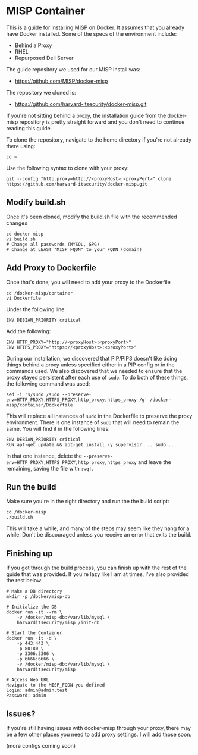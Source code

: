 # MISP Container

This is a guide for installing MISP on Docker. It assumes that you already have Docker installed. Some of the specs of the environment include:

- Behind a Proxy
- RHEL
- Repurposed Dell Server

The guide repository we used for our MISP install was:
- https://github.com/MISP/docker-misp

The repository we cloned is:
- https://github.com/harvard-itsecurity/docker-misp.git

If you're not sitting behind a proxy, the installation guide from the docker-misp repository is pretty straight forward and you don't need to continue reading this guide.

To clone the repository, navigate to the home directory if you're not already there using:
```
cd ~
```
Use the following syntax to clone with your proxy:
```
git --config "http.proxy=http://<proxyHost>:<proxyPort>" clone https://github.com/harvard-itsecurity/docker-misp.git
```
## Modify build.sh
Once it's been cloned, modify the build.sh file with the recommended changes
```
cd docker-misp
vi build.sh
# Change all passwords (MYSQL, GPG)
# Change at LEAST "MISP_FQDN" to your FQDN (domain)
```
## Add Proxy to Dockerfile
Once that's done, you will need to add your proxy to the Dockerfile
```
cd /docker-misp/container
vi Dockerfile
```
Under the following line:
```
ENV DEBIAN_PRIORITY critical
```
Add the following:
```
ENV HTTP_PROXY="http://<proxyHost>:<proxyPort>"
ENV HTTPS_PROXY="https://<proxyHost>:<proxyPort>"
```
During our installation, we discovered that PIP/PIP3 doesn't like doing things behind a proxy unless specified either in a PIP config or in the commands used. We also discovered that we needed to ensure that the proxy stayed persistent after each use of `sudo`. To do both of these things, the following command was used:
```
sed -i 's/sudo /sudo --preserve-env=HTTP_PROXY,HTTPS_PROXY,http_proxy,https_proxy /g' /docker-misp/container/Dockerfile
```
This will replace all instances of `sudo` in the Dockerfile to preserve the proxy environment. There is one instance of `sudo` that will need to remain the same. You will find it in the following lines:
```
ENV DEBIAN_PRIORITY critical
RUN apt-get update && apt-get install -y supervisor ... sudo ...
```
In that one instance, delete the `--preserve-env=HTTP_PROXY,HTTPS_PROXY,http_proxy,https_proxy` and leave the remaining, saving the file with `:wq!`.

## Run the build
Make sure you're in the right directory and run the the build script:
```
cd /docker-misp
./build.sh
```
This will take a while, and many of the steps may seem like they hang for a while. Don't be discouraged unless you receive an error that exits the build.
## Finishing up
If you got through the build process, you can finish up with the rest of the guide that was provided. If you're lazy like I am at times, I've also provided the rest below:
```
# Make a DB directory
mkdir -p /docker/misp-db

# Initialize the DB
docker run -it --rm \
    -v /docker/misp-db:/var/lib/mysql \
    harvarditsecurity/misp /init-db

# Start the Container
docker run -it -d \
    -p 443:443 \
    -p 80:80 \
    -p 3306:3306 \
    -p 6666:6666 \
    -v /docker/misp-db:/var/lib/mysql \
    harvarditsecurity/misp

# Access Web URL
Navigate to the MISP_FQDN you defined
Login: admin@admin.test
Password: admin
```

## Issues?
If you're still having issues with docker-misp through your proxy, there may be a few other places you need to add proxy settings. I will add those soon.

(more configs coming soon)
